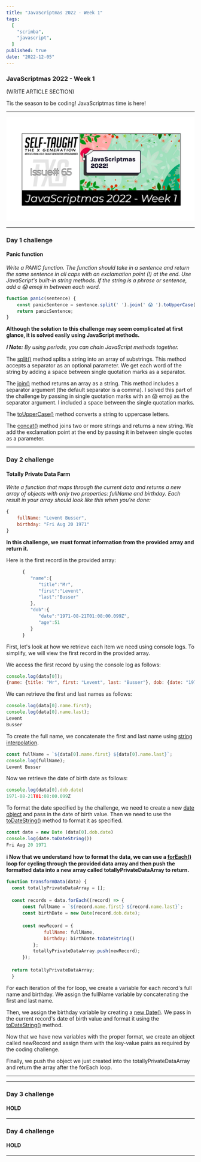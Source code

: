 ```yaml
---
title: "JavaScriptmas 2022 - Week 1"
tags:
  [
    "scrimba",
    "javascript",
  ]
published: true
date: "2022-12-05"
---
```


### JavaScriptmas 2022 - Week 1
(WRITE ARTICLE SECTION)

Tis the season to be coding! JavaScriptmas time is here!

---

![TN-TXG-65](img/TN-TXG-65.png)

---

### Day 1 challenge
#### Panic function
*Write a PANIC function. The function should take in a sentence and return the same sentence in all caps with an exclamation point (!) at the end. Use JavaScript's built-in string methods. If the string is a phrase or sentence, add a 😱 emoji in between each word.* 

```javascript
function panic(sentence) {
    const panicSentence = sentence.split(' ').join(' 😱 ').toUpperCase().concat('!');
    return panicSentence;
}
```

**Although the solution to this challenge may seem complicated at first glance, it is solved easily using JavaScript methods.**

***ℹ Note:*** *By using periods, you can chain JavaScript methods together.*

The [split()](https://www.w3schools.com/jsref/jsref_split.asp) method splits a string into an array of substrings. This method accepts a separator as an optional parameter. We get each word of the string by adding a space between single quotation marks as a separator.

The [join()](https://www.w3schools.com/jsref/jsref_join.asp) method returns an array as a string. This method includes a separator argument (the default separator is a comma). I solved this part of the challenge by passing in single quotation marks with an 😱 emoji as the separator argument. I included a space between the single quotation marks.

The [toUpperCase()](https://www.w3schools.com/jsref/jsref_touppercase.asp) method converts a string to uppercase letters. 

The [concat()](https://www.w3schools.com/jsref/jsref_concat_string.asp) method joins two or more strings and returns a new string. We add the exclamation point at the end by passing it in between single quotes as a parameter.

---

### Day 2 challenge
#### Totally Private Data Farm
*Write a function that maps through the current data and returns a new array of objects with only two properties: fullName and birthday. Each result in your array should look like this when you're done:* 
```javascript
{
    fullName: "Levent Busser", 
    birthday: "Fri Aug 20 1971"
}
```

**In this challenge, we must format information from the provided array and return it.**

Here is the first record in the provided array: 
```javascript
      {
         "name":{
            "title":"Mr",
            "first":"Levent",
            "last":"Busser"
         },
         "dob":{
            "date":"1971-08-21T01:08:00.099Z",
            "age":51
         }
      }
```

First, let's look at how we retrieve each item we need using console logs. To simplify, we will view the first record in the provided array.

We access the first record by using the console log as follows:
```javascript
console.log(data[0]);
{name: {title: "Mr", first: "Levent", last: "Busser"}, dob: {date: "1971-08-21T01:08:00.099Z", age: 51}}
```

We can retrieve the first and last names as follows:
```javascript
console.log(data[0].name.first);
console.log(data[0].name.last);
Levent
Busser
```

To create the full name, we concatenate the first and last name using [string interpolation](https://www.w3schools.com/js/js_string_templates.asp).
```javascript
const fullName = `${data[0].name.first} ${data[0].name.last}`;
console.log(fullName);
Levent Busser
```

Now we retrieve the date of birth date as follows:
```javascript
console.log(data[0].dob.date)
1971-08-21T01:08:00.099Z
```

To format the date specified by the challenge, we need to create a new [date object](https://www.w3schools.com/js/js_dates.asp) and pass in the date of birth value. Then we need to use the [toDateString()](https://www.w3schools.com/jsref/jsref_todatestring.asp) method to format it as specified.
```javascript
const date = new Date (data[0].dob.date)
console.log(date.toDateString())
Fri Aug 20 1971
```

**ℹ Now that we understand how to format the data, we can use a [forEach()](https://www.w3schools.com/jsref/jsref_foreach.asp) loop for cycling through the provided data array and then push the formatted data into a new array called totallyPrivateDataArray to return.**

```javascript
function transformData(data) {
  const totallyPrivateDataArray = [];

  const records = data.forEach((record) => {
      const fullName = `${record.name.first} ${record.name.last}`;    
      const birthDate = new Date(record.dob.date);    
          
      const newRecord = {
              fullName: fullName,
              birthday: birthDate.toDateString()
          };
          totallyPrivateDataArray.push(newRecord);
      });

  return totallyPrivateDataArray;
  }
```

For each iteration of the for loop, we create a variable for each record's full name and birthday. We assign the fullName variable by concatenating the first and last name. 

Then, we assign the birthday variable by creating a [new Date()](https://www.w3schools.com/js/js_dates.asp). We pass in the current record's date of birth value and format it using the [toDateString()](https://www.w3schools.com/jsref/jsref_todatestring.asp) method.

Now that we have new variables with the proper format, we create an object called newRecord and assign them with the key-value pairs as required by the coding challenge.

Finally, we push the object we just created into the totallyPrivateDataArray and return the array after the forEach loop.

---


---

### Day 3 challenge
#### HOLD

---

### Day 4 challenge
#### HOLD

---